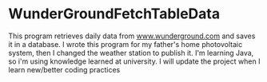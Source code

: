# WunderGroundFetchTableData
This program retrieves daily data from www.wunderground.com and saves it in a database.
I wrote this program for my father's home photovoltaic system, then I changed the weather station to publish it.
I'm learning Java, so i'm using knowledge learned at university. I will update the project when I learn new/better coding practices
